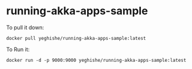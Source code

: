 running-akka-apps-sample
=========================

To pull it down:

    docker pull yeghishe/running-akka-apps-sample:latest

To Run it:

    docker run -d -p 9000:9000 yeghishe/running-akka-apps-sample:latest
